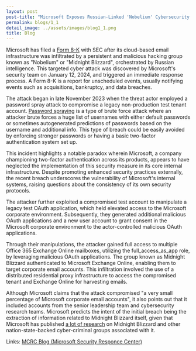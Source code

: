 ```yaml
---
layout: post
post-title: "Microsoft Exposes Russian-Linked 'Nobelium' Cybersecurity Breach: Executives' Emails Compromised"
permalink: blogs/1_1
detail_image: ../assets/images/blog1_1.png
title: Blog
---
```


Microsoft has filed a [Form 8-K](https://www.sec.gov/Archives/edgar/data/789019/000119312524011295/d708866d8k.htm) with SEC after its cloud-based email infrastructure was infiltrated by a persistent and malicious hacking group known as "Nobelium" or "Midnight Blizzard", orchestrated by Russian intelligence. This targeted cyber attack was discovered by Microsoft's security team on January 12, 2024, and triggered an immediate response process. A Form 8-K is a report for unscheduled events, usually notifying events such as acquisitions, bankruptcy, and data breaches. 

The attack began in late November 2023 when the threat actor employed a password spray attack to compromise a legacy non-production test tenant account. [Password spraying](https://owasp.org/www-community/attacks/Password_Spraying_Attack) is a type of brute force attack where an attacker brute forces a huge list of usernames with either default passwords or sometimes autogenerated predictions of passwords based on the username and additional info. This type of breach could be easily avoided by enforcing stronger passwords or having a basic two-factor authentication system set up. 

This incident highlights a notable paradox wherein Microsoft, a company championing two-factor authentication across its products, appears to have neglected the implementation of this security measure in its core internal infrastructure. Despite promoting enhanced security practices externally, the recent breach underscores the vulnerability of Microsoft's internal systems, raising questions about the consistency of its own security protocols.

The attacker further exploited a compromised test account to manipulate a legacy test OAuth application, which held elevated access to the Microsoft corporate environment. Subsequently, they generated additional malicious OAuth applications and a new user account to grant consent in the Microsoft corporate environment to the actor-controlled malicious OAuth applications. 

Through their manipulations, the attacker gained full access to multiple Office 365 Exchange Online mailboxes, utilizing the full_access_as_app role, by leveraging malicious OAuth applications. The group known as Midnight Blizzard authenticated to Microsoft Exchange Online, enabling them to target corporate email accounts. This infiltration involved the use of a distributed residential proxy infrastructure to access the compromised tenant and Exchange Online for harvesting emails. 

Although Microsoft claims that the attack compromised "a very small percentage of Microsoft corporate email accounts", it also points out that it included accounts from the senior leadership team and cybersecurity research teams. Microsoft predicts the intent of the initial breach being the extraction of information related to Midnight Blizzard itself, given that Microsoft has published [a lot of research](https://www.microsoft.com/en-us/security/blog/2021/11/10/the-hunt-for-nobelium-the-most-sophisticated-nation-state-attack-in-history/) on Midnight Blizzard and other nation-state-backed cyber-criminal groups associated with it.

Links: [MCRC Blog (Microsoft Security Responce Center)](https://msrc.microsoft.com/blog/2024/01/microsoft-actions-following-attack-by-nation-state-actor-midnight-blizzard/)
